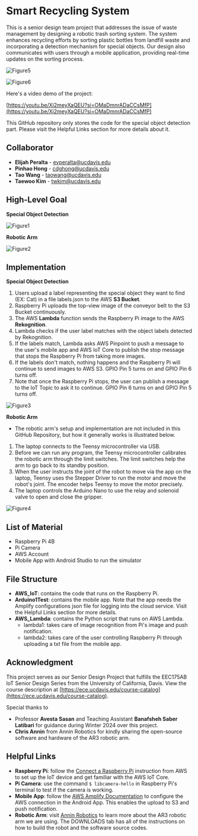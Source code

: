 # Smart Recycling System

This is a senior design team project that addresses the issue of waste management by designing a robotic trash sorting system. The system enhances recycling efforts by sorting plastic bottles from landfill waste and incorporating a detection mechanism for special objects. Our design also communicates with users through a mobile application, providing real-time updates on the sorting process.

![Figure5](./image/Figure5.jpg)

![Figure6](./image/Figure6.jpg)

Here's a video demo of the project: 

[https://youtu.be/Xi2meyXaQEU?si=OMaDmnrADaCCsMfP](https://youtu.be/Xi2meyXaQEU?si=OMaDmnrADaCCsMfP)

This GitHub repository only stores the code for the special object detection part. Please visit the Helpful Links section for more details about it.

## Collaborator
* **Elijah Peralta** - evperalta@ucdavis.edu
* **Pinhao Hong** - cdghong@ucdavis.edu
* **Tao Wang** - taowang@ucdavis.edu
* **Taewoo Kim** - twkim@ucdavis.edu

## High-Level Goal

**Special Object Detection**

![Figure1](./image/Figure1.png)

**Robotic Arm**

![Figure2](./image/Figure2.png)

## Implementation

**Special Object Detection**
1. Users upload a label representing the special object they want to find (EX: Cat) in a file labels.json to the AWS **S3 Bucket**.
2. Raspberry Pi uploads the top-view image of the conveyor belt to the S3 Bucket continuously.
3. The AWS **Lambda** function sends the Raspberry Pi image to the AWS **Rekognition**.
4. Lambda checks if the user label matches with the object labels detected by Rekognition.
5. If the labels match, Lambda asks AWS Pinpoint to push a message to the user's mobile app and AWS IoT Core to publish the stop message that stops the Raspberry Pi from taking more images. 
6. If the labels don't match, nothing happens and the Raspberry Pi will continue to send images to AWS S3. GPIO Pin 5 turns on and GPIO Pin 6 turns off.
7. Note that once the Raspberry Pi stops, the user can publish a message to the IoT Topic to ask it to continue. GPIO Pin 6 turns on and GPIO Pin 5 turns off.

![Figure3](./image/Figure3.png)

**Robotic Arm**
* The robotic arm's setup and implementation are not included in this GitHub Repository, but how it generally works is illustrated below.

1. The laptop connects to the Teensy microcontroller via USB.
2. Before we can run any program, the Teensy microcontroller calibrates the robotic arm through the limit switches. The limit switches help the arm to go back to its standby position.
3. When the user instructs the joint of the robot to move via the app on the laptop, Teensy uses the Stepper Driver to run the motor and move the robot's joint. The encoder helps Teensy to move the motor precisely.
4. The laptop controls the Arduino Nano to use the relay and solenoid valve to open and close the gripper.

![Figure4](./image/Figure4.png)


## List of Material
* Raspberry Pi 4B
* Pi Camera
* AWS Account
* Mobile App with Android Studio to run the simulator

## File Structure
* **AWS_IoT**: contains the code that runs on the Raspberry Pi.
* **Arduino1Test**: contains the mobile app. Note that the app needs the Amplify configurations json file for logging into the cloud service. Visit the Helpful Links section for more details.
* **AWS_Lambda**: contains the Python script that runs on AWS Lambda.
    * lambda1: takes care of image recognition from Pi's image and push notification.
    * lambda2: takes care of the user controlling Raspberry Pi through uploading a txt file from the mobile app.

## Acknowledgment
This project serves as our Senior Design Project that fulfills the EEC175AB IoT Senior Design Series from the University of California, Davis. View the course description at [https://ece.ucdavis.edu/course-catalog](https://ece.ucdavis.edu/course-catalog).

Special thanks to 
* Professor **Avesta Sasan** and Teaching Assistant **Banafsheh Saber Latibari** for guidance during Winter 2024 over this project.
* **Chris Annin** from Annin Robotics for kindly sharing the open-source software and hardware of the AR3 robotic arm.

## Helpful Links
* **Raspberry Pi**: follow the [Connect a Raspberry Pi](https://docs.aws.amazon.com/iot/latest/developerguide/connecting-to-existing-device.html) instruction from AWS to set up the IoT device and get familiar with the AWS IoT Core.
* **Pi Camera**: use the command ```$ libcamera-hello``` in Raspberry Pi's terminal to test if the camera is working.
* **Mobile App**: follow the [AWS Amplify Documentation](https://docs.amplify.aws/android/) to configure the AWS connection in the Android App. This enables the upload to S3 and push notification.
* **Robotic Arm**: visit [Annin Robotics](https://www.anninrobotics.com) to learn more about the AR3 robotic arm we are using. The DOWNLOADS tab has all of the instructions on how to build the robot and the software source codes.
